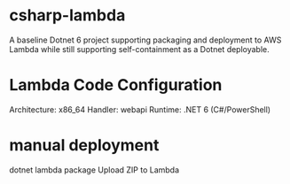 # csharp-lambda
A baseline Dotnet 6 project supporting packaging and deployment to AWS Lambda while still supporting self-containment as a Dotnet deployable.

# Lambda Code Configuration
Architecture: x86_64
Handler: webapi
Runtime: .NET 6 (C#/PowerShell)

# manual deployment
dotnet lambda package
Upload ZIP to Lambda
